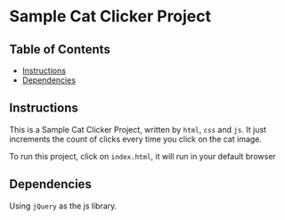 # Sample Cat Clicker Project

## Table of Contents

* [Instructions](#instructions)
* [Dependencies](#Dependencies)

## Instructions

This is a Sample Cat Clicker Project, written by `html`, `css` and `js`.
It just increments the count of clicks every time you click on the cat image.

To run this project, click on `index.html`, it will run in your default browser

## Dependencies

Using `jQuery` as the js library.
